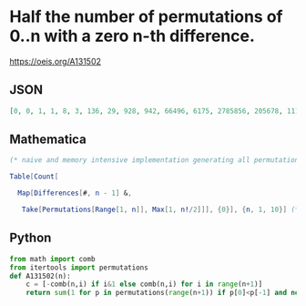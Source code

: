 # Half the number of permutations of 0\.\.n with a zero n\-th difference\.
https://oeis.org/A131502
## JSON
```JSON
[0, 0, 1, 1, 8, 3, 136, 29, 928, 942, 66496, 6175, 2785856, 205678, 11122048]
```
## Mathematica
```Mathematica
(* naive and memory intensive implementation generating all permutations *)
```
```Mathematica
Table[Count[
```
```Mathematica
  Map[Differences[#, n - 1] &,
```
```Mathematica
   Take[Permutations[Range[1, n]], Max[1, n!/2]]], {0}], {n, 1, 10}] (* _Olivier Gérard_, May 30 2024 *)
```
## Python
```Python
from math import comb
from itertools import permutations
def A131502(n):
    c = [-comb(n,i) if i&1 else comb(n,i) for i in range(n+1)]
    return sum(1 for p in permutations(range(n+1)) if p[0]<p[-1] and not sum(c[i]*p[i] for i in range(n+1))) # _Chai Wah Wu_, Jun 04 2024
```
